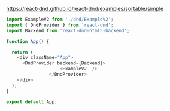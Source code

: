 https://react-dnd.github.io/react-dnd/examples/sortable/simple
```js
import ExampleV2 from './dnd/ExampleV2';
import { DndProvider } from 'react-dnd';
import Backend from 'react-dnd-html5-backend';

function App() {

  return (
    <div className="App">
      <DndProvider backend={Backend}>
					<ExampleV2  />
				</DndProvider>
    </div>
  );
}

export default App;
```
